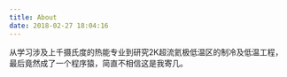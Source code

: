 ```yaml
---
title: About
date: 2018-02-27 18:04:16
---
```


从学习涉及上千摄氏度的热能专业到研究2K超流氦极低温区的制冷及低温工程，最后竟然成了一个程序猿，简直不相信这是我寄几。
